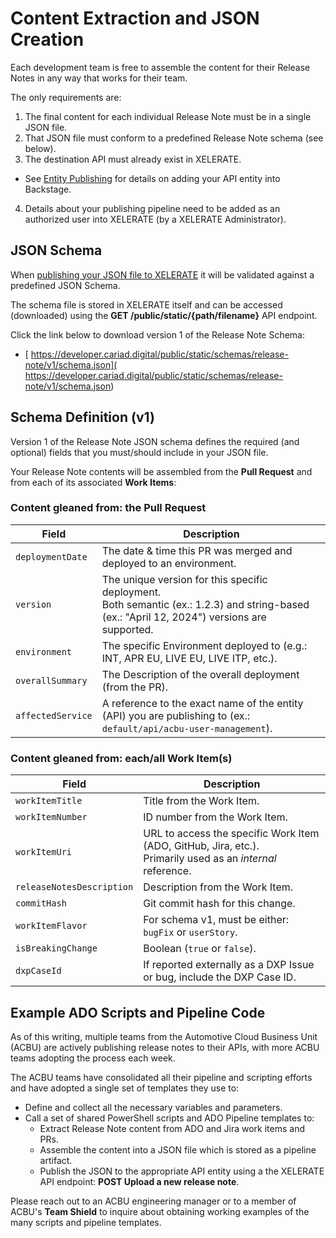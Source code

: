 # Content Extraction and JSON Creation

Each development team is free to assemble the content for their Release Notes in any way that works for their team.

The only requirements are:

1. The final content for each individual Release Note must be in a single JSON file.
2. That JSON file must conform to a predefined Release Note schema (see below).
3. The destination API must already exist in XELERATE.
  - See [Entity Publishing](./entity-publishing.md) for details on adding your API entity into Backstage.
4. Details about your publishing pipeline need to be added as an authorized user into XELERATE (by a XELERATE Administrator).


## JSON Schema

When [publishing your JSON file to XELERATE](./rn-03.md) it will be validated against a predefined JSON Schema.

The schema file is stored in XELERATE itself and can be accessed (downloaded) using the **GET /public/static/{path/filename}** API endpoint.

Click the link below to download version 1 of the Release Note Schema:

- [ https://developer.cariad.digital/public/static/schemas/release-note/v1/schema.json]( https://developer.cariad.digital/public/static/schemas/release-note/v1/schema.json)


## Schema Definition (v1)

Version 1 of the Release Note JSON schema defines the required (and optional) fields that you must/should include in your JSON file.

Your Release Note contents will be assembled from the **Pull Request** and from each of its associated **Work Items**:

### Content gleaned from: the Pull Request

| Field             | Description |
|-------------------|-------------|
| `deploymentDate`  | The date & time this PR was merged and deployed to an environment.
| `version`         | The unique version for this specific deployment. <br> Both semantic (ex.: 1.2.3) and string-based (ex.: "April 12, 2024") versions are supported.
| `environment`     | The specific Environment deployed to (e.g.: INT, APR EU, LIVE EU, LIVE ITP, etc.).
| `overallSummary`  | The Description of the overall deployment (from the PR).
| `affectedService` | A reference to the exact name of the entity (API) you are publishing to (ex.: `default/api/acbu-user-management`).

### Content gleaned from: each/all Work Item(s)

| Field                     | Description |
|---------------------------|-------------|
| `workItemTitle`           | Title from the Work Item.
| `workItemNumber`          | ID number from the Work Item.
| `workItemUri`             | URL to access the specific Work Item (ADO, GitHub, Jira, etc.). <br> Primarily used as an *internal* reference.
| `releaseNotesDescription` | Description from the Work Item.
| `commitHash`              | Git commit hash for this change.
| `workItemFlavor`          | For schema v1, must be either: `bugFix` or `userStory`.
| `isBreakingChange`        | Boolean (`true` or `false`).
| `dxpCaseId`               | If reported externally as a DXP Issue or bug, include the DXP Case ID.


## Example ADO Scripts and Pipeline Code

As of this writing, multiple teams from the Automotive Cloud Business Unit (ACBU) are actively publishing release notes to their APIs, with more ACBU teams adopting the process each week.

The ACBU teams have consolidated all their pipeline and scripting efforts and have adopted a single set of templates they use to:

- Define and collect all the necessary variables and parameters.
- Call a set of shared PowerShell scripts and ADO Pipeline templates to:
  - Extract Release Note content from ADO and Jira work items and PRs.
  - Assemble the content into a JSON file which is stored as a pipeline artifact.
  - Publish the JSON to the appropriate API entity using a the XELERATE API endpoint: **POST Upload a new release note**.

Please reach out to an ACBU engineering manager or to a member of ACBU's **Team Shield** to inquire about obtaining working examples of the many scripts and pipeline templates.
